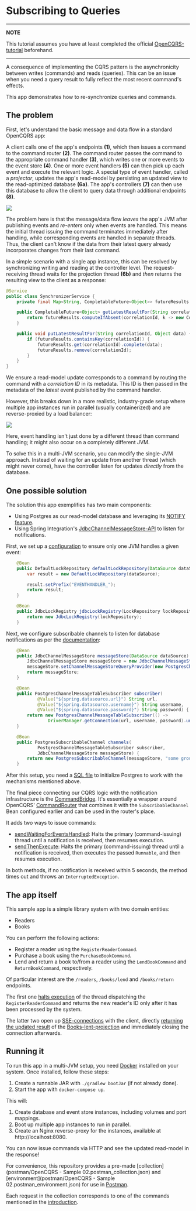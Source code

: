# Subscribing to Queries

-----

**NOTE**

This tutorial assumes you have at least completed the official [OpenCQRS-tutorial](https://docs.opencqrs.com/tutorials/) beforehand.

-----

A consequence of implementing the CQRS pattern is the asynchronicity between writes (commands) and reads (queries).
This can be an issue when you need a query result to fully reflect the most recent command's effects.

This app demonstrates how to re-synchronize queries and commands.

## The problem

First, let's understand the basic message and data flow in a standard OpenCQRS app:

A client calls one of the app's endpoints **(1)**, which then issues a command to the command router **(2)**.
The command router passes the command to the appropriate command handler **(3)**, which writes one or more events to the event store **(4)**.
One or more event handlers **(5)** can then pick up each event and execute the relevant logic.
A special type of event handler, called a *projector*, updates the app's read-model by persisting an updated view to the read-optimized database **(6a)**.
The app's controllers **(7)** can then use this database to allow the client to query data through additional endpoints **(8)**.

![](diagrams/Single-JVM-Setup.svg)

The problem here is that the message/data flow *leaves* the app's JVM after publishing events and *re-enters* only when events are handled.
This means the initial thread issuing the command terminates immediately after handling, while corresponding events are handled in separate threads.
Thus, the client can't know if the data from their latest query already incorporates changes from their last command.

In a simple scenario with a single app instance, this can be resolved by synchronizing writing and reading at the controller level.
The request-receiving thread waits for the projection thread **(6b)** and *then* returns the resulting view to the client as a response:

```java
@Service
public class SynchronizerService {
    private final Map<String, CompletableFuture<Object>> futureResults = new ConcurrentHashMap<>();

    public CompletableFuture<Object> getLatestResultFor(String correlationId) {
        return futureResults.computeIfAbsent(correlationId, k -> new CompletableFuture<>());
    }

    public void putLatestResultFor(String correlationId, Object data) {
        if (futureResults.containsKey(correlationId)) {
            futureResults.get(correlationId).complete(data);
            futureResults.remove(correlationId);
        }
    }
}
```

We ensure a read-model update corresponds to a command by routing the command with a *correlation ID* in its metadata.
This ID is then passed in the metadata of the *latest* event published by the command handler.

However, this breaks down in a more realistic, industry-grade setup where multiple app instances run in parallel (usually containerized)
and are reverse-proxied by a load balancer:

![](diagrams/Multi-JVM-Setup.v2.svg)

Here, event handling isn't just done by a different thread than command handling; it might also occur on a completely different JVM.

To solve this in a multi-JVM scenario, you can modify the single-JVM approach. Instead of waiting for an update from another thread (which might never come),
have the controller listen for updates *directly* from the database.

## One possible solution

The solution this app exemplifies has two main components:

* Using Postgres as our read-model database and leveraging its [NOTIFY feature](https://www.postgresql.org/docs/current/sql-notify.html).
* Using Spring Integration's [JdbcChannelMessageStore-API](https://docs.spring.io/spring-integration/reference/jdbc/message-store.html) to listen for notifications.

First, we set up a [configuration](src/main/java/com/example/cqrs/configuration/CqrsConfiguration.java) to ensure only one JVM handles a given event:

```java
    @Bean
    public DefaultLockRepository defaultLockRepository(DataSource dataSource) {
        var result = new DefaultLockRepository(dataSource);

        result.setPrefix("EVENTHANDLER_");
        return result;
    }

    @Bean
    public JdbcLockRegistry jdbcLockRegistry(LockRepository lockRepository) {
        return new JdbcLockRegistry(lockRepository);
    }
```

Next, we configure subscribable channels to listen for database notifications as per the [documentation](https://docs.spring.io/spring-integration/reference/jdbc/message-store.html#postgresql-push):

```java
    @Bean
    public JdbcChannelMessageStore messageStore(DataSource dataSource) {
        JdbcChannelMessageStore messageStore = new JdbcChannelMessageStore(dataSource);
        messageStore.setChannelMessageStoreQueryProvider(new PostgresChannelMessageStoreQueryProvider());
        return messageStore;
    }

    @Bean
    public PostgresChannelMessageTableSubscriber subscriber(
            @Value("${spring.datasource.url}") String url,
            @Value("${spring.datasource.username}") String username,
            @Value("${spring.datasource.password}") String password) {
        return new PostgresChannelMessageTableSubscriber(() ->
                DriverManager.getConnection(url, username, password).unwrap(PgConnection.class));
    }

    @Bean
    public PostgresSubscribableChannel channels(
            PostgresChannelMessageTableSubscriber subscriber,
            JdbcChannelMessageStore messageStore) {
        return new PostgresSubscribableChannel(messageStore, "some group", subscriber);
    }
```

After this setup, you need a [SQL file](schema.sql) to initialize Postgres to work with the mechanisms mentioned above.

The final piece connecting our CQRS logic with the notification infrastructure is the [CommandBridge](src/main/java/com/example/cqrs/async/CommandBridge.java).
It's essentially a wrapper around OpenCQRS' [CommandRouter](https://github.com/open-cqrs/opencqrs/blob/main/framework/src/main/java/com/opencqrs/framework/command/CommandRouter.java)
that combines it with the `SubscribableChannel` Bean configured earlier and can be used in the router's place.

It adds two ways to issue commands:

* [sendWaitingForEventsHandled](src/main/java/com/example/cqrs/async/CommandBridge.java#L54): Halts the primary (command-issuing) thread until a notification is received, then resumes execution.
* [sendThenExecute](src/main/java/com/example/cqrs/async/CommandBridge.java#L103): Halts the primary (command-issuing) thread until a notification is received, then executes the passed `Runnable`, and then resumes execution.

In both methods, if no notification is received within 5 seconds, the method times out and throws an `InterruptedException`.

## The app itself

This sample app is a simple library system with two domain entities:

* Readers
* Books

You can perform the following actions:

* Register a reader using the `RegisterReaderCommand`.
* Purchase a book using the `PurchaseBookCommand`.
* Lend and return a book to/from a reader using the `LendBookCommand` and `ReturnBookCommand`, respectively.

Of particular interest are the `/readers`, `/books/lend` and `/books/return` endpoints. 

The first one [halts execution](src/main/java/com/example/cqrs/rest/ReaderController.java#L31) of the thread dispatching the `RegisterReaderCommand` and returns the new reader's ID only after it has been processed by the system.

The latter two open up [SSE-connections](https://developer.mozilla.org/en-US/docs/Web/API/Server-sent_events) with the client, directly [returning the updated result](src/main/java/com/example/cqrs/rest/BookController.java#L37) of the [Books-lent-projection](src/main/java/com/example/cqrs/domain/ReaderProjector.java) and immediately closing the connection afterwards.

## Running it

To run this app in a multi-JVM setup, you need [Docker](https://www.docker.com/products/docker-desktop/) installed on your system. Once installed, follow these steps:

1.  Create a runnable JAR with `./gradlew bootJar` (if not already done).
2.  Start the app with `docker-compose up`.

This will:

1.  Create database and event store instances, including volumes and port mappings.
2.  Boot up multiple app instances to run in parallel.
3.  Create an Nginx reverse-proxy for the instances, available at http://localhost:8080.

You can now issue commands via HTTP and see the updated read-model in the response\!

For convenience, this repository provides a pre-made [collection](postman/OpenCQRS - Sample 02.postman_collection.json) and [environment](postman/OpenCQRS - Sample 02.postman_environment.json) for use in [Postman](https://www.postman.com/downloads/).

Each request in the collection corresponds to one of the commands mentioned in the [introduction](#subscribing-to-queries).